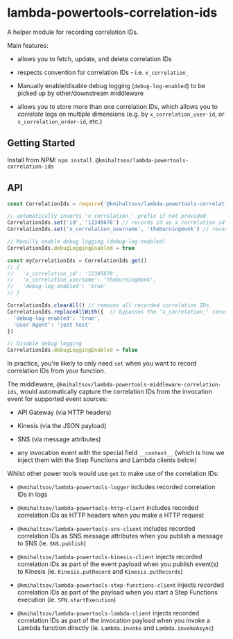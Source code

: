 # lambda-powertools-correlation-ids

A helper module for recording correlation IDs.

Main features:

* allows you to fetch, update, and delete correlation IDs

* respects convention for correlation IDs - i.e. `x_correlation_`

* Manually enable/disable debug logging (`debug-log-enabled`) to be picked up by other/downstream middleware

* allows you to store more than one correlation IDs, which allows you to *correlate* logs on multiple dimensions (e.g. by `x_correlation_user-id`, or `x_correlation_order-id`, etc.)

## Getting Started

Install from NPM: `npm install @kmihaltsov/lambda-powertools-correlation-ids`

## API

```js
const CorrelationIds = require('@kmihaltsov/lambda-powertools-correlation-ids')

// automatically inserts 'x_correlation_' prefix if not provided
CorrelationIds.set('id', '12345678') // records id as x_correlation_id
CorrelationIds.set('x_correlation_username', 'theburningmonk') // records as x_correlation_username

// Manully enable debug logging (debug-log-enabled)
CorrelationIds.debugLoggingEnabled = true

const myCorrelationIds = CorrelationIds.get()
// {
//   'x_correlation_id': '12345678',
//   'x_correlation_username': 'theburningmonk',
//   'debug-log-enabled': 'true'
// }

CorrelationIds.clearAll() // removes all recorded correlation IDs
CorrelationIds.replaceAllWith({  // bypasses the 'x_correlation_' convention
  'debug-log-enabled': 'true',
  'User-Agent': 'jest test'
})

// Disable debug logging
CorrelationIds.debugLoggingEnabled = false
```

In practice, you're likely to only need `set` when you want to record correlation IDs from your function.

The middleware, `@kmihaltsov/lambda-powertools-middleware-correlation-ids`, would automatically capture the correlation IDs from the invocation event for supported event sources:

* API Gateway (via HTTP headers)

* Kinesis (via the JSON payload)

* SNS (via message attributes)

* any invocation event with the special field `__context__` (which is how we inject them with the Step Functions and Lambda clients below)

Whilst other power tools would use `get` to make use of the correlation IDs:

* `@kmihaltsov/lambda-powertools-logger` includes recorded correlation IDs in logs

* `@kmihaltsov/lambda-powertools-http-client` includes recorded correlation IDs as HTTP headers when you make a HTTP request

* `@kmihaltsov/lambda-powertools-sns-client` includes recorded correlation IDs as SNS message attributes when you publish a message to SNS (ie. `SNS.publish`)

* `@kmihaltsov/lambda-powertools-kinesis-client` injects recorded correlation IDs as part of the event payload when you publish event(s) to Kinesis (ie. `Kinesis.putRecord` and `Kinesis.putRecords`)

* `@kmihaltsov/lambda-powertools-step-functions-client` injects recorded correlation IDs as part of the payload when you start a Step Functions execution (ie. `SFN.startExecution`)

* `@kmihaltsov/lambda-powertools-lambda-client` injects recorded correlation IDs as part of the invocation payload when you invoke a Lambda function directly (ie. `Lambda.invoke` and `Lambda.invokeAsync`)
